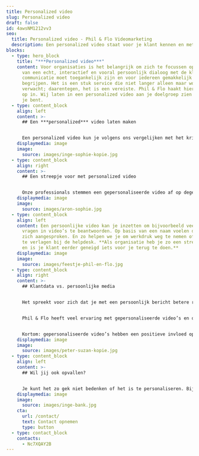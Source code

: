 ```yaml
---
title: Personalized video
slug: Personalized video
draft: false
id: 4awsNM1212vv3
seo:
  title: Personalized video - Phil & Flo Videomarketing
  description: Een personalized video staat voor je klant kennen en met concrete, gepersonaliseerde oplossingen komen. Denk mee en beantwoord de behoeften van je klant!
blocks:
  - type: hero_block
    title: "***Personalized video***"
    content: Voor organisaties is het belangrijk om zich te focussen op het creëren
      van een echt, interactief en vooral persoonlijk dialoog met de klant. Deze
      communicatie moet toegankelijk zijn en voor iedereen gemakkelijk te
      begrijpen. Het is een stuk service die niet langer alleen maar wordt
      verwacht; daarentegen, het is een vereiste. Phil & Flo haakt hier handig
      op in. Wij laten in een personalized video aan je doelgroep zien hoe uniek
      je bent.
  - type: content_block
    align: left
    content: >-
      ## Een ***personalized*** video laten maken


      Een personalized video kun je volgens ons vergelijken met het krijgen van een ouderwets, handgeschreven verjaardagskaartje. Iemand is jouw verjaardag niet vergeten en heeft de moeite genomen om je persoonlijk te feliciteren. Datzelfde gevoel wanneer zo’n kaartje op je deurmat valt, willen we bij Phil & Flo ook bij jou en je klanten achterlaten. In een personalized video spreken we mensen persoonlijk aan, wist je dat maar liefst 85% van de doelgroep klikt op een persoonlijke video vanuit een mailing?
    displaymedia: image
    image:
      source: images/inge-sophie-kopie.jpg
  - type: content_block
    align: right
    content: >-
      ## Een streepje voor met personalized video


      Onze professionals stemmen een gepersonaliseerde video af op degene die de video bekijkt. Ze zijn namelijk gebaseerd op informatie uit bijvoorbeeld jouw CRM-systeem en ze geven ons relevante inzichten om boeiende video’s voor diverse zakelijke doelen te creëren. Dankzij de nieuwste technieken kunnen we *real time* deze video’s bijsturen of wijzigen. Je klanten kunnen dan niet anders dan de video opmerken wanneer je ze direct aanspreekt. Mochten er bijvoorbeeld klantgegevens veranderen, dan past ons systeem de gepersonaliseerde boodschap automatisch aan.
    displaymedia: image
    image:
      source: images/aron-sophie.jpg
  - type: content_block
    align: left
    content: Een persoonlijke video kan je inzetten om bijvoorbeeld veelgestelde
      vragen in video’s te beantwoorden. Op basis van een naam voelen de klanten
      zich aangesproken. En zo helpen we je om werkdruk weg te nemen of kosten
      te verlagen bij de helpdesk. **Als organisatie heb je zo een streepje voor
      en is je klant eerder geneigd iets voor je terug te doen.**
    displaymedia: image
    image:
      source: images/feestje-phil-en-flo.jpg
  - type: content_block
    align: right
    content: >-
      ## Klantdata vs. persoonlijke media


      Het spreekt voor zich dat je met een persoonlijk bericht betere resultaten bereikt bij je doelgroep dan met een algemene mailing of advertentie. **Een personalized video is de ideale koppeling tussen klantdata en persoonlijke media**. Daarmee is het een effectief middel om gedrag te beïnvloeden.


      Phil & Flo heeft veel ervaring met gepersonaliseerde video’s en ook de beveiliging van de data die gepaard gaat met het persoonlijk maken van de video. Omdat wij alle films en data op onze eigen servers beheren en hosten, kunnen we miljoenen verschillende gepersonaliseerde [videofilms](https://www.philenflo.nl/videofilm-laten-maken/) en gepersonaliseerde [animaties](https://www.philenflo.nl/animatie-laten-maken/) veilig opslaan.


      Kortom: gepersonaliseerde video’s hebben een positieve invloed op de klantenbinding, omdat het de kijker laat zien dat je je echt in ze hebt verdiept.
    displaymedia: image
    image:
      source: images/peter-suzan-kopie.jpg
  - type: content_block
    align: left
    content: >-
      ## Wil jij ook opvallen?


      Je kunt het zo gek niet bedenken of het is te personaliseren. Bij Phil & Flo laten we je opvallen. Neem jij contact met ons op, dan zorgen wij voor een persoonlijk gemaakte koffie, geheel vrijblijvend uiteraard!
    displaymedia: image
    image:
      source: images/inge-bank.jpg
    cta:
      url: /contact/
      text: Contact opnemen
      type: button
  - type: contact_block
    contacts:
      - Nc7XQAY2B
---
```

